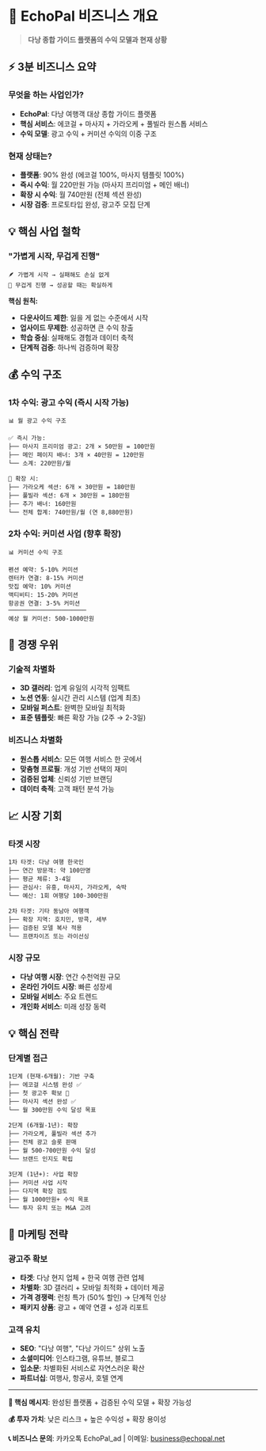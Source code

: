 # 💼 EchoPal 비즈니스 개요
> **다낭 종합 가이드 플랫폼의 수익 모델과 현재 상황**

## ⚡ **3분 비즈니스 요약**

### **무엇을 하는 사업인가?**
- **EchoPal**: 다낭 여행객 대상 종합 가이드 플랫폼
- **핵심 서비스**: 에코걸 + 마사지 + 가라오케 + 풀빌라 원스톱 서비스
- **수익 모델**: 광고 수익 + 커미션 수익의 이중 구조

### **현재 상태는?**
- **플랫폼**: 90% 완성 (에코걸 100%, 마사지 템플릿 100%)
- **즉시 수익**: 월 220만원 가능 (마사지 프리미엄 + 메인 배너)
- **확장 시 수익**: 월 740만원 (전체 섹션 완성)
- **시장 검증**: 프로토타입 완성, 광고주 모집 단계

## 💡 **핵심 사업 철학**

### **"가볍게 시작, 무겁게 진행"**
```
🪶 가볍게 시작 → 실패해도 손실 없게
💪 무겁게 진행 → 성공할 때는 확실하게
```

**핵심 원칙:**
- **다운사이드 제한**: 잃을 게 없는 수준에서 시작
- **업사이드 무제한**: 성공하면 큰 수익 창출
- **학습 중심**: 실패해도 경험과 데이터 축적
- **단계적 검증**: 하나씩 검증하며 확장

## 💰 **수익 구조**

### **1차 수익: 광고 수익 (즉시 시작 가능)**
```
📊 월 광고 수익 구조

✅ 즉시 가능:
├── 마사지 프리미엄 광고: 2개 × 50만원 = 100만원
├── 메인 페이지 배너: 3개 × 40만원 = 120만원
└── 소계: 220만원/월

🚧 확장 시:
├── 가라오케 섹션: 6개 × 30만원 = 180만원
├── 풀빌라 섹션: 6개 × 30만원 = 180만원
├── 추가 배너: 160만원
└── 전체 합계: 740만원/월 (연 8,880만원)
```

### **2차 수익: 커미션 사업 (향후 확장)**
```
📊 커미션 수익 구조

펜션 예약: 5-10% 커미션
렌터카 연결: 8-15% 커미션
맛집 예약: 10% 커미션
액티비티: 15-20% 커미션
항공권 연결: 3-5% 커미션
──────────────────────
예상 월 커미션: 500-1000만원
```

## 🎯 **경쟁 우위**

### **기술적 차별화**
- **3D 갤러리**: 업계 유일의 시각적 임팩트
- **노션 연동**: 실시간 관리 시스템 (업계 최초)
- **모바일 퍼스트**: 완벽한 모바일 최적화
- **표준 템플릿**: 빠른 확장 가능 (2주 → 2-3일)

### **비즈니스 차별화**
- **원스톱 서비스**: 모든 여행 서비스 한 곳에서
- **맞춤형 프로필**: 개성 기반 선택의 재미
- **검증된 업체**: 신뢰성 기반 브랜딩
- **데이터 축적**: 고객 패턴 분석 가능

## 📈 **시장 기회**

### **타겟 시장**
```
1차 타겟: 다낭 여행 한국인
├── 연간 방문객: 약 100만명
├── 평균 체류: 3-4일
├── 관심사: 유흥, 마사지, 가라오케, 숙박
└── 예산: 1회 여행당 100-300만원

2차 타겟: 기타 동남아 여행객
├── 확장 지역: 호치민, 방콕, 세부
├── 검증된 모델 복사 적용
└── 프랜차이즈 또는 라이선싱
```

### **시장 규모**
- **다낭 여행 시장**: 연간 수천억원 규모
- **온라인 가이드 시장**: 빠른 성장세
- **모바일 서비스**: 주요 트렌드
- **개인화 서비스**: 미래 성장 동력

## 💡 **핵심 전략**

### **단계별 접근**
```
1단계 (현재-6개월): 기반 구축
├── 에코걸 시스템 완성 ✅
├── 첫 광고주 확보 🚧
├── 마사지 섹션 완성 ✅
└── 월 300만원 수익 달성 목표

2단계 (6개월-1년): 확장
├── 가라오케, 풀빌라 섹션 추가
├── 전체 광고 슬롯 판매
├── 월 500-700만원 수익 달성
└── 브랜드 인지도 확립

3단계 (1년+): 사업 확장
├── 커미션 사업 시작
├── 다지역 확장 검토
├── 월 1000만원+ 수익 목표
└── 투자 유치 또는 M&A 고려
```

## 🎪 **마케팅 전략**

### **광고주 확보**
- **타겟**: 다낭 현지 업체 + 한국 여행 관련 업체
- **차별화**: 3D 갤러리 + 모바일 최적화 + 데이터 제공
- **가격 경쟁력**: 런칭 특가 (50% 할인) → 단계적 인상
- **패키지 상품**: 광고 + 예약 연결 + 성과 리포트

### **고객 유치**
- **SEO**: "다낭 여행", "다낭 가이드" 상위 노출
- **소셜미디어**: 인스타그램, 유튜브, 블로그
- **입소문**: 차별화된 서비스로 자연스러운 확산
- **파트너십**: 여행사, 항공사, 호텔 연계

---

**🚀 핵심 메시지**: 완성된 플랫폼 + 검증된 수익 모델 + 확장 가능성

**💰 투자 가치**: 낮은 리스크 + 높은 수익성 + 확장 용이성

**📞 비즈니스 문의**: 카카오톡 EchoPal_ad | 이메일: business@echopal.net
